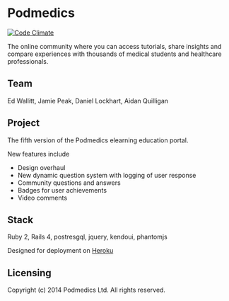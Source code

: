 # Podmedics

[![Code
Climate](https://codeclimate.com/repos/530b5ab5e30ba04c0a008baf/badges/eb7f6d957dcc5183c951/gpa.png)](https://codeclimate.com/repos/530b5ab5e30ba04c0a008baf/feed)

The online community where you can access tutorials, share insights and
compare experiences with thousands of medical students and healthcare
professionals.

## Team

Ed Wallitt, Jamie Peak, Daniel Lockhart, Aidan Quilligan

## Project

The fifth version of the Podmedics elearning education portal.

New features include

- Design overhaul
- New dynamic question system with logging of user response
- Community questions and answers
- Badges for user achievements
- Video comments

## Stack

Ruby 2, Rails 4, postresgql, jquery, kendoui, phantomjs

Designed for deployment on [Heroku](http://www.heroku.com)

## Licensing

Copyright (c) 2014 Podmedics Ltd. All rights reserved.
